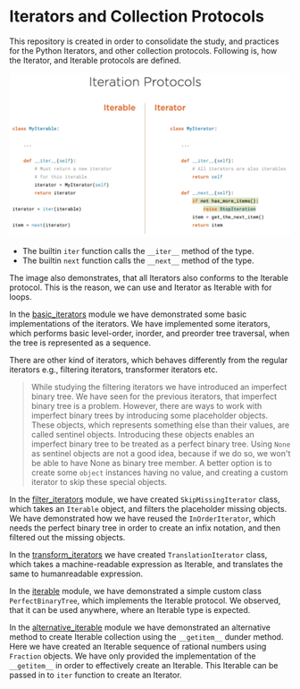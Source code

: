 # Iterators and Collection Protocols

This repository is created in order to consolidate the study, and practices for 
the Python Iterators, and other collection protocols. Following is, how the 
Iterator, and Iterable protocols are defined.

<img src="static/iterationprotocols.png" width="1000px" alt="Iterator and Iterable Protocols">

* The builtin `iter` function calls the `__iter__` method of the type. 
* The builtin `next` function calls the `__next__` method of the type.

The image also demonstrates, that all Iterators also conforms to the Iterable protocol. 
This is the reason, we can use and Iterator as Iterable with for  loops.

In the [basic_iterators](https://github.com/sarkarchandan/pycollections/blob/master/iter/basic_iterators.py) 
module we have demonstrated some basic implementations of the iterators. We have 
implemented some iterators, which performs basic level-order, inorder, and preorder 
tree traversal, when the tree is represented as a sequence. 

There are other kind of iterators, which behaves differently from the regular 
iterators e.g., filtering iterators, transformer iterators etc.

> While studying the filtering iterators we have introduced an imperfect binary 
> tree. We have seen for the previous iterators, that imperfect binary tree is 
> a problem. However, there are ways to work with imperfect binary trees by 
> introducing some placeholder objects. These objects, which represents something 
> else than their values, are called sentinel objects. Introducing these objects 
> enables an imperfect binary tree to be treated as a perfect binary tree. Using 
> `None` as sentinel objects are not a good idea, because if we do so, we won't 
> be able to have None as binary tree member. A better option is to create some 
> `object` instances having no value, and creating a custom iterator to skip these 
> special objects.

In the [filter_iterators](https://github.com/sarkarchandan/pycollections/blob/master/iter/filter_iterators.py) 
module, we have created `SkipMissingIterator` class, which takes an `Iterable` 
object, and filters the placeholder missing objects. We have demonstrated how 
we have reused the `InOrderIterator`, which needs the perfect binary tree in 
order to create an infix notation, and then filtered out the missing objects.

In the [transform_iterators](https://github.com/sarkarchandan/pycollections/blob/master/iter/transform_iterators.py) 
we have created `TranslationIterator` class, which takes a machine-readable 
expression as Iterable, and translates the same to humanreadable expression.

In the [iterable](https://github.com/sarkarchandan/pycollections/blob/master/iter/iterable.py) 
module, we have demonstrated a simple custom class `PerfectBinaryTree`, which 
implements the Iterable protocol. We observed, that it can be used anywhere, 
where an Iterable type is expected.

In the [alternative_iterable](https://github.com/sarkarchandan/pycollections/blob/master/iter/alternative_iterable.py) 
module we have demonstrated an alternative method to create Iterable collection 
using the `__getitem__` dunder method. Here we have created an Iterable sequence 
of rational numbers using `Fraction` objects. We have only provided the 
implementation of the `__getitem__` in order to effectively create an Iterable. 
This Iterable can be passed in to `iter` function to create an Iterator.


